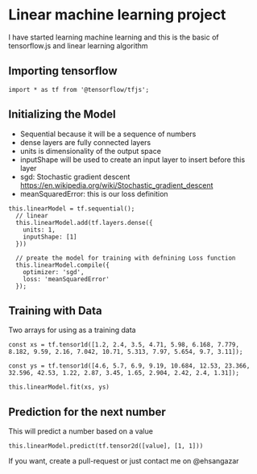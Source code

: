 # Linear machine learning project

I have started learning machine learning and this is the basic of tensorflow.js and linear learning algorithm

## Importing tensorflow

```
import * as tf from '@tensorflow/tfjs';
```

## Initializing the Model
- Sequential because it will be a sequence of numbers
- dense layers are fully connected layers
- units is dimensionality of the output space
- inputShape will be used to create an input layer to insert before this layer
- sgd: Stochastic gradient descent
https://en.wikipedia.org/wiki/Stochastic_gradient_descent
- meanSquaredError: this is our loss definition

```
this.linearModel = tf.sequential();
  // linear
  this.linearModel.add(tf.layers.dense({
    units: 1,
    inputShape: [1]
  }))

  // preate the model for training with defnining Loss function
  this.linearModel.compile({
    optimizer: 'sgd',
    loss: 'meanSquaredError'
  });
```

## Training with Data

Two arrays for using as a training data
```
const xs = tf.tensor1d([1.2, 2.4, 3.5, 4.71, 5.98, 6.168, 7.779, 8.182, 9.59, 2.16, 7.042, 10.71, 5.313, 7.97, 5.654, 9.7, 3.11]);

const ys = tf.tensor1d([4.6, 5.7, 6.9, 9.19, 10.684, 12.53, 23.366, 32.596, 42.53, 1.22, 2.87, 3.45, 1.65, 2.904, 2.42, 2.4, 1.31]);

this.linearModel.fit(xs, ys)
```


## Prediction for the next number
This will predict a number based on a value

```
this.linearModel.predict(tf.tensor2d([value], [1, 1]))
```


If you want, create a pull-request or just contact me on @ehsangazar